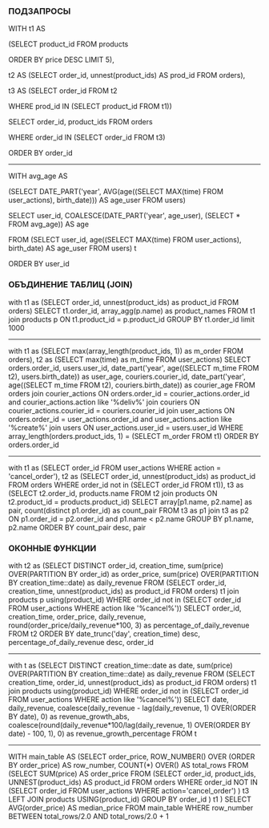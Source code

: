 ### ПОДЗАПРОСЫ

WITH t1 AS 

(SELECT product_id FROM products

ORDER BY price DESC LIMIT 5), 

t2 AS (SELECT order_id, unnest(product_ids) AS prod_id FROM orders), 

t3 AS (SELECT order_id FROM t2

WHERE prod_id IN (SELECT product_id FROM t1))

SELECT order_id, product_ids FROM orders

WHERE order_id IN (SELECT order_id FROM t3)

ORDER BY order_id

------------------------------

WITH avg_age AS 

(SELECT DATE_PART('year', AVG(age((SELECT MAX(time) FROM user_actions), birth_date))) AS age_user FROM users)

SELECT user_id, COALESCE(DATE_PART('year', age_user), (SELECT * FROM avg_age)) AS age

FROM (SELECT user_id, age((SELECT MAX(time) FROM user_actions), birth_date) AS age_user FROM users) t

ORDER BY user_id

### ОБЪДИНЕНИЕ ТАБЛИЦ (JOIN)

with t1 as (SELECT order_id,
                   unnest(product_ids) as product_id
            FROM   orders)
SELECT t1.order_id,
       array_agg(p.name) as product_names
FROM   t1 join products p
        ON t1.product_id = p.product_id
GROUP BY t1.order_id limit 1000

------------------------------

with t1 as (SELECT max(array_length(product_ids, 1)) as m_order
            FROM   orders), t2 as (SELECT max(time) as m_time
                       FROM   user_actions)
SELECT orders.order_id,
       users.user_id,
       date_part('year', age((SELECT m_time
                       FROM   t2), users.birth_date)) as user_age, couriers.courier_id, date_part('year', age((SELECT m_time
                                                                                        FROM   t2), couriers.birth_date)) as courier_age
FROM   orders join courier_actions
        ON orders.order_id = courier_actions.order_id and
           courier_actions.action like '%deliv%' join couriers
        ON courier_actions.courier_id = couriers.courier_id join user_actions
        ON orders.order_id = user_actions.order_id and
           user_actions.action like '%create%' join users
        ON user_actions.user_id = users.user_id
WHERE  array_length(orders.product_ids, 1) = (SELECT m_order
                                              FROM   t1)
ORDER BY orders.order_id

------------------------------

with t1 as (SELECT order_id
            FROM   user_actions
            WHERE  action = 'cancel_order'), t2 as (SELECT order_id,
                                               unnest(product_ids) as product_id
                                        FROM   orders
                                        WHERE  order_id not in (SELECT order_id
                                                                FROM   t1)), t3 as (SELECT t2.order_id,
                           products.name
                    FROM   t2 join products
                            ON t2.product_id = products.product_id)
SELECT array[p1.name,
       p2.name] as pair,
       count(distinct p1.order_id) as count_pair
FROM   t3 as p1 join t3 as p2
        ON p1.order_id = p2.order_id and
           p1.name < p2.name
GROUP BY p1.name, p2.name
ORDER BY count_pair desc, pair

### ОКОННЫЕ ФУНКЦИИ

with t2 as (SELECT DISTINCT order_id,
                            creation_time,
                            sum(price) OVER(PARTITION BY order_id) as order_price,
                            sum(price) OVER(PARTITION BY creation_time::date) as daily_revenue
            FROM   (SELECT order_id,
                           creation_time,
                           unnest(product_ids) as product_id
                    FROM   orders) t1 join products p using(product_id)
            WHERE  order_id not in (SELECT order_id
                                    FROM   user_actions
                                    WHERE  action like '%cancel%'))
SELECT order_id,
       creation_time,
       order_price,
       daily_revenue,
       round(order_price/daily_revenue*100, 3) as percentage_of_daily_revenue
FROM   t2
ORDER BY date_trunc('day', creation_time) desc, percentage_of_daily_revenue desc, order_id

------------------------------

with t as (SELECT DISTINCT creation_time::date as date,
                           sum(price) OVER(PARTITION BY creation_time::date) as daily_revenue
           FROM   (SELECT creation_time,
                          order_id,
                          unnest(product_ids) as product_id
                   FROM   orders) t1 join products using(product_id)
           WHERE  order_id not in (SELECT order_id
                                   FROM   user_actions
                                   WHERE  action like '%cancel%'))
SELECT date,
       daily_revenue,
       coalesce(daily_revenue - lag(daily_revenue, 1) OVER(ORDER BY date),
                0) as revenue_growth_abs,
       coalesce(round(daily_revenue*100/lag(daily_revenue, 1) OVER(ORDER BY date) - 100, 1),
                0) as revenue_growth_percentage
FROM   t

------------------------------

WITH main_table AS 
(SELECT order_price, ROW_NUMBER() OVER (ORDER BY order_price) AS row_number, 
COUNT(*) OVER() AS total_rows 
FROM (SELECT SUM(price) AS order_price 
FROM (SELECT order_id, product_ids, UNNEST(product_ids) AS product_id 
FROM orders 
WHERE order_id NOT IN 
(SELECT order_id FROM user_actions WHERE action='cancel_order') ) t3 
LEFT JOIN products USING(product_id) 
GROUP BY order_id ) t1 ) 
SELECT AVG(order_price) AS median_price FROM main_table 
WHERE row_number BETWEEN total_rows/2.0 AND total_rows/2.0 + 1
